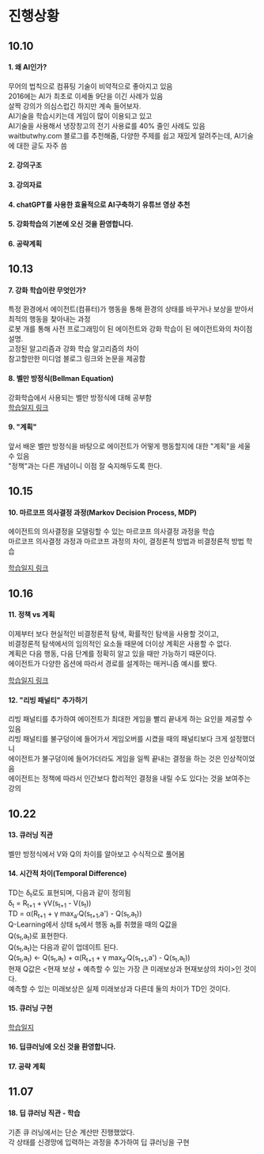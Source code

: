 # 진행상황

## 10.10

#### 1. 왜 AI인가?

무어의 법칙으로 컴퓨팅 기술이 비약적으로 좋아지고 있음
<br>2016에는 AI가 최초로 이세돌 9단을 이긴 사례가 있음
<br>살짝 강의가 의심스럽긴 하지만 계속 들어보자.
<br>AI기술을 학습시키는데 게임이 많이 이용되고 있고
<br>AI기술을 사용해서 냉장창고의 전기 사용료를 40% 줄인 사례도 있음
<br> waitbutwhy.com 블로그를 추천해줌, 다양한 주제를 쉽고 재밌게 알려주는데, AI기술에 대한 글도 자주 씀

#### 2. 강의구조

#### 3. 강의자료

#### 4. chatGPT를 사용한 효율적으로 AI구축하기 유튜브 영상 추천

#### 5. 강화학습의 기본에 오신 것을 환영합니다.

#### 6. 공략계획

## 10.13

#### 7. 강화 학습이란 무엇인가?

특정 환경에서 에이전트(컴퓨터)가 행동을 통해 환경의 상태를 바꾸거나 보상을 받아서 최적의 행동을 찾아내는 과정
<br>로봇 개를 통해 사전 프로그래밍이 된 에이전트와 강화 학습이 된 에이전트와의 차이점 설명. <br>고정된 알고리즘과 강화 학습 알고리즘의 차이<br>
참고할만한 미디엄 블로그 링크와 논문을 제공함

#### 8. 벨만 방정식(Bellman Equation)

강화학습에서 사용되는 벨만 방정식에 대해 공부함<br>
[학습일지 링크](https://velog.io/@oasisgorilla/%EA%B0%95%ED%99%94%ED%95%99%EC%8A%B5%EB%B2%A8%EB%A7%8C-%EB%B0%A9%EC%A0%95%EC%8B%9D)

#### 9. "계획"

앞서 배운 벨만 방정식을 바탕으로 에이전트가 어떻게 행동할지에 대한 "계획"을 세울 수 있음<br>
"정책"과는 다른 개념이니 이점 잘 숙지해두도록 한다.

## 10.15

#### 10. 마르코프 의사결정 과정(Markov Decision Process, MDP)

에이전트의 의사결정을 모델링할 수 있는 마르코프 의사결정 과정을 학습<br>
마르코프 의사결정 과정과 마르코프 과정의 차이, 결정론적 방법과 비결정론적 방법 학습

[학습일지 링크](https://velog.io/@oasisgorilla/%EA%B0%95%ED%99%94%ED%95%99%EC%8A%B5%EB%A7%88%EB%A5%B4%EC%BD%94%ED%94%84-%EC%9D%98%EC%82%AC%EA%B2%B0%EC%A0%95-%EA%B3%BC%EC%A0%95Markov-Decision-Process)

## 10.16

#### 11. 정책 vs 계획
이제부터 보다 현실적인 비결정론적 탐색, 확률적인 탐색을 사용할 것이고,<br>
비결정론적 탐색에서의 임의적인 요소들 때문에 더이상 계획은 사용할 수 없다.<br>
계획은 다음 행동, 다음 단계를 정확히 알고 있을 때만 가능하기 때문이다.<br>
에이전트가 다양한 옵션에 따라서 경로를 설계하는 매커니즘 예시를 봤다.

[학습일지 링크](https://velog.io/@oasisgorilla/%EA%B0%95%ED%99%94%ED%95%99%EC%8A%B5%EC%A0%95%EC%B1%85%EA%B3%BC-%EA%B3%84%ED%9A%8D)

#### 12. "리빙 패널티" 추가하기
리빙 패널티를 추가하여 에이전트가 최대한 게임을 빨리 끝내게 하는 요인을 제공할 수 있음<br>
리빙 패널티를 불구덩이에 들어가서 게임오버를 시켰을 때의 패널티보다 크게 설정했더니<br>
에이전트가 불구덩이에 들어가더라도 게임을 일찍 끝내는 결정을 하는 것은 인상적이었음<br>
에이전트는 정책에 따라서 인간보다 합리적인 결정을 내릴 수도 있다는 것을 보여주는 강의

## 10.22

#### 13. 큐러닝 직관
벨만 방정식에서 V와 Q의 차이를 알아보고 수식적으로 풀어봄

#### 14. 시간적 차이(Temporal Difference)
TD는 δ<sub>t</sub>로도 표현되며, 다음과 같이 정의됨<br>
δ<sub>t</sub> = R<sub>t+1</sub> + γV(s<sub>t+1</sub> - V(s<sub>t</sub>))<br>
TD = α(R<sub>t+1</sub> + γ max<sub>a'</sub>Q(s<sub>t+1</sub>,a') - Q(s<sub>t</sub>,a<sub>t</sub>))<br>
Q-Learning에서 상태 s<sub>t</sub>에서 행동 a<sub>t</sub>를 취했을 때의 Q값을<br>
Q(s<sub>t</sub>,a<sub>t</sub>)로 표현한다.<br>
Q(s<sub>t</sub>,a<sub>t</sub>)는 다음과 같이 업데이트 된다.<br>
Q(s<sub>t</sub>,a<sub>t</sub>) ← Q(s<sub>t</sub>,a<sub>t</sub>) + α(R<sub>t+1</sub> + γ max<sub>a'</sub>Q(s<sub>t+1</sub>,a') - Q(s<sub>t</sub>,a<sub>t</sub>))<br>
현재 Q값은 <현재 보상 + 예측할 수 있는 가장 큰 미래보상과 현재보상의 차이>인 것이다.<br>
예측할 수 있는 미래보상은 실제 미래보상과 다른데 둘의 차이가 TD인 것이다.

#### 15. 큐러닝 구현

[학습일지](https://velog.io/@oasisgorilla/%EA%B0%95%ED%99%94%ED%95%99%EC%8A%B5Q-Learning-%EA%B5%AC%ED%98%84)

#### 16. 딥큐러닝에 오신 것을 환영합니다.

#### 17. 공략 계획

## 11.07
#### 18. 딥 큐러닝 직관 - 학습
기존 큐 러닝에서는 단순 계산만 진행했었다.<br>
각 상태를 신경망에 입력하는 과정을 추가하여 딥 큐러닝을 구현 
